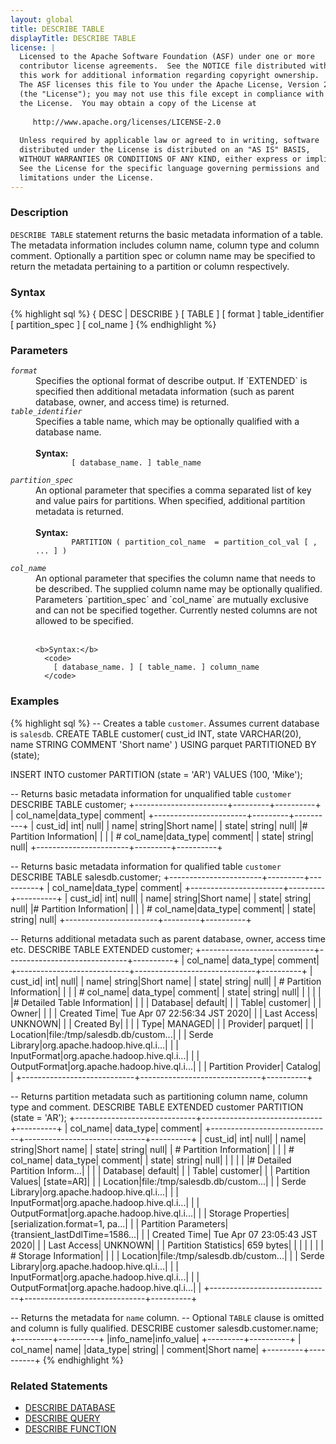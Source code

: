 ```yaml
---
layout: global
title: DESCRIBE TABLE
displayTitle: DESCRIBE TABLE
license: |
  Licensed to the Apache Software Foundation (ASF) under one or more
  contributor license agreements.  See the NOTICE file distributed with
  this work for additional information regarding copyright ownership.
  The ASF licenses this file to You under the Apache License, Version 2.0
  (the "License"); you may not use this file except in compliance with
  the License.  You may obtain a copy of the License at
 
     http://www.apache.org/licenses/LICENSE-2.0
 
  Unless required by applicable law or agreed to in writing, software
  distributed under the License is distributed on an "AS IS" BASIS,
  WITHOUT WARRANTIES OR CONDITIONS OF ANY KIND, either express or implied.
  See the License for the specific language governing permissions and
  limitations under the License.
---
```


### Description

`DESCRIBE TABLE` statement returns the basic metadata information of a
table. The metadata information includes column name, column type
and column comment. Optionally a partition spec or column name may be specified
to return the metadata pertaining to a partition or column respectively.

### Syntax

{% highlight sql %}
{ DESC | DESCRIBE } [ TABLE ] [ format ] table_identifier [ partition_spec ] [ col_name ]
{% endhighlight %}

### Parameters

<dl>
  <dt><code><em>format</em></code></dt>
  <dd>
    Specifies the optional format of describe output. If `EXTENDED` is specified
    then additional metadata information (such as parent database, owner, and access time)
    is returned. 
  </dd>
  <dt><code><em>table_identifier</em></code></dt>
  <dd>
    Specifies a table name, which may be optionally qualified with a database name.<br><br>
    <b>Syntax:</b>
      <code>
        [ database_name. ] table_name
      </code>
  </dd>
  <dt><code><em>partition_spec</em></code></dt>
  <dd>
    An optional parameter that specifies a comma separated list of key and value pairs
    for partitions. When specified, additional partition metadata is returned.<br><br>
    <b>Syntax:</b>
      <code>
        PARTITION ( partition_col_name  = partition_col_val [ , ... ] )
      </code>
  </dd>  
  <dt><code><em>col_name</em></code></dt>
  <dd>
    An optional parameter that specifies the column name that needs to be described.
    The supplied column name may be optionally qualified. Parameters `partition_spec`
    and `col_name` are  mutually exclusive and can not be specified together. Currently
    nested columns are not allowed to be specified.<br><br>
    
    <b>Syntax:</b>
      <code>
        [ database_name. ] [ table_name. ] column_name
      </code>
   </dd>
</dl>

### Examples

{% highlight sql %}
-- Creates a table `customer`. Assumes current database is `salesdb`.
CREATE TABLE customer(
        cust_id INT,
        state VARCHAR(20),
        name STRING COMMENT 'Short name'
    )
    USING parquet
    PARTITIONED BY (state);
    
INSERT INTO customer PARTITION (state = 'AR') VALUES (100, 'Mike');
    
-- Returns basic metadata information for unqualified table `customer`
DESCRIBE TABLE customer;
  +-----------------------+---------+----------+
  |               col_name|data_type|   comment|
  +-----------------------+---------+----------+
  |                cust_id|      int|      null|
  |                   name|   string|Short name|
  |                  state|   string|      null|
  |# Partition Information|         |          |
  |             # col_name|data_type|   comment|
  |                  state|   string|      null|
  +-----------------------+---------+----------+

-- Returns basic metadata information for qualified table `customer`
DESCRIBE TABLE salesdb.customer;
  +-----------------------+---------+----------+
  |               col_name|data_type|   comment|
  +-----------------------+---------+----------+
  |                cust_id|      int|      null|
  |                   name|   string|Short name|
  |                  state|   string|      null|
  |# Partition Information|         |          |
  |             # col_name|data_type|   comment|
  |                  state|   string|      null|
  +-----------------------+---------+----------+

-- Returns additional metadata such as parent database, owner, access time etc.
DESCRIBE TABLE EXTENDED customer;
  +----------------------------+------------------------------+----------+
  |                    col_name|                     data_type|   comment|
  +----------------------------+------------------------------+----------+
  |                     cust_id|                           int|      null|
  |                        name|                        string|Short name|
  |                       state|                        string|      null|
  |     # Partition Information|                              |          |
  |                  # col_name|                     data_type|   comment|
  |                       state|                        string|      null|
  |                            |                              |          |
  |# Detailed Table Information|                              |          |
  |                    Database|                       default|          |
  |                       Table|                      customer|          |
  |                       Owner|                 <TABLE OWNER>|          |
  |                Created Time|  Tue Apr 07 22:56:34 JST 2020|          |
  |                 Last Access|                       UNKNOWN|          |
  |                  Created By|               <SPARK VERSION>|          |
  |                        Type|                       MANAGED|          |
  |                    Provider|                       parquet|          |
  |                    Location|file:/tmp/salesdb.db/custom...|          |
  |               Serde Library|org.apache.hadoop.hive.ql.i...|          |
  |                 InputFormat|org.apache.hadoop.hive.ql.i...|          |
  |                OutputFormat|org.apache.hadoop.hive.ql.i...|          |
  |          Partition Provider|                       Catalog|          |
  +----------------------------+------------------------------+----------+

-- Returns partition metadata such as partitioning column name, column type and comment.
DESCRIBE TABLE EXTENDED customer PARTITION (state = 'AR');
  +------------------------------+------------------------------+----------+
  |                      col_name|                     data_type|   comment|
  +------------------------------+------------------------------+----------+
  |                       cust_id|                           int|      null|
  |                          name|                        string|Short name|
  |                         state|                        string|      null|
  |       # Partition Information|                              |          |
  |                    # col_name|                     data_type|   comment|
  |                         state|                        string|      null|
  |                              |                              |          |
  |# Detailed Partition Inform...|                              |          |
  |                      Database|                       default|          |
  |                         Table|                      customer|          |
  |              Partition Values|                    [state=AR]|          |
  |                      Location|file:/tmp/salesdb.db/custom...|          |
  |                 Serde Library|org.apache.hadoop.hive.ql.i...|          |
  |                   InputFormat|org.apache.hadoop.hive.ql.i...|          |
  |                  OutputFormat|org.apache.hadoop.hive.ql.i...|          |
  |            Storage Properties|[serialization.format=1, pa...|          |
  |          Partition Parameters|{transient_lastDdlTime=1586...|          |
  |                  Created Time|  Tue Apr 07 23:05:43 JST 2020|          |
  |                   Last Access|                       UNKNOWN|          |
  |          Partition Statistics|                     659 bytes|          |
  |                              |                              |          |
  |         # Storage Information|                              |          |
  |                      Location|file:/tmp/salesdb.db/custom...|          |
  |                 Serde Library|org.apache.hadoop.hive.ql.i...|          |
  |                   InputFormat|org.apache.hadoop.hive.ql.i...|          |
  |                  OutputFormat|org.apache.hadoop.hive.ql.i...|          |
  +------------------------------+------------------------------+----------+

-- Returns the metadata for `name` column.
-- Optional `TABLE` clause is omitted and column is fully qualified.
DESCRIBE customer salesdb.customer.name;
  +---------+----------+
  |info_name|info_value|
  +---------+----------+
  | col_name|      name|
  |data_type|    string|
  |  comment|Short name|
  +---------+----------+
{% endhighlight %}

### Related Statements

 * [DESCRIBE DATABASE](sql-ref-syntax-aux-describe-database.html)
 * [DESCRIBE QUERY](sql-ref-syntax-aux-describe-query.html)
 * [DESCRIBE FUNCTION](sql-ref-syntax-aux-describe-function.html)
